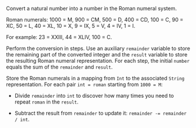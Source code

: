 

Convert a natural number into a number in the Roman numeral system.

Roman numerals:
1000 = M, 900 = CM, 500 = D, 400 = CD, 100 = C, 90 = XC,
50 = L, 40 = XL, 10 = X, 9 = IX, 5 = V, 4 = IV, 1 = I.

For example: 23 = XXIII, 44 = XLIV, 100 = C.

<div class="hint">

Perform the conversion in steps. Use an auxiliary `remainder`
variable to store the remaining part of the converted integer and the `result`
variable to store the resulting Roman numeral representation. For each step,
the initial `number` equals the sum of the `remainder` and `result`.

Store the Roman numerals in a mapping from `Int` to the associated `String`
representation. For each pair `int = roman` starting from `1000 = M`:

- Divide `remainder` into `int` to discover how many times you need to repeat
  `roman` in the `result`.

- Subtract the result from `remainder` to update it:
  `remainder -= remainder / int`.

</div>
